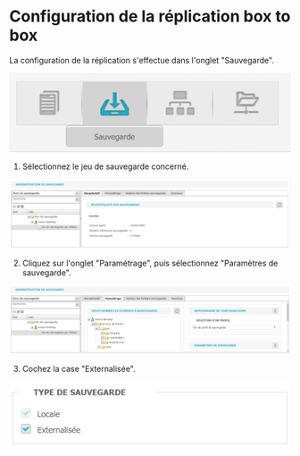 # Configuration de la réplication box to box

La configuration de la réplication s'effectue dans l'onglet "Sauvegarde".

![](../.gitbook/assets/onglet-sauvegarde%20%283%29.PNG)

1. Sélectionnez le jeu de sauvegarde concerné.

![](../.gitbook/assets/recapitulatif-sauvegardes.PNG)

2. Cliquez sur l'onglet "Paramétrage", puis sélectionnez "Paramètres de sauvegarde".

![](../.gitbook/assets/parametrage-de-sauvegarde.PNG)

3. Cochez la case "Externalisée".

![](../.gitbook/assets/profils-de-sauvegarde-replication.PNG)

